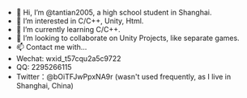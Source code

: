 - 👋 Hi, I’m @tantian2005, a high school student in Shanghai.
- 👀 I’m interested in C/C++, Unity, Html.
- 🌱 I’m currently learning C/C++.
- 💞️ I’m looking to collaborate on Unity Projects, like separate games.
- 📫 Contact me with...
- Wechat: wxid_t57cqu2a5c9722
- QQ: 2295266115
- Twitter：@bOiTFJwPpxNA9r (wasn't used frequently, as I live in Shanghai, China)

<!---
tantian2005/tantian2005 is a ✨ special ✨ repository because its `README.md` (this file) appears on your GitHub profile.
You can click the Preview link to take a look at your changes.
--->
